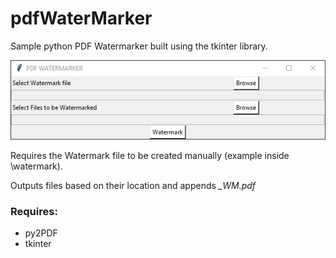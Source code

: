 # pdfWaterMarker

Sample python PDF Watermarker built using the tkinter library.

![screenshot1](/images/screenshot1.jpg?raw=true)

Requires the Watermark file to be created manually (example inside \watermark).

Outputs files based on their location and appends *_WM.pdf*

### Requires:
* py2PDF
* tkinter

